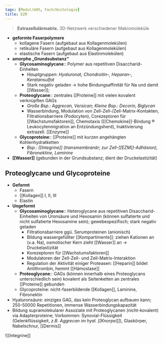 ```yaml
---
tags: [Modul/m05, Fach/Histologie]
title: EZM
---
```

> **Extrazellulärmatrix.** 3D-Netzwerk verschiedener Makromoleküle
- **geformte Faserpolymere**
	- kollagene Fasern (aufgebaut aus Kollagenmolekülen)
	- retikuläre Fasern (aufgebaut aus Kollagenmolekülen)
	- elastische Fasern (aufgebaut aus Elastinmolekülen)
- **amorphe „Grundsubstanz“**
	- **Glycosaminoglycane**:: Polymer aus repetitiven Disaccharid-Einheiten
		- *Hauptgruppen: Hyaluronat, Chondroitin-, Heparan-, Keratansulfat*
		- Stark negativ geladen → hohe Bindungsaffinität für Na und damit [[Wasser]];
	- **Proteoglycane**:: zentrales [[Proteine]] mit vielen kovalent verknüpften GAGs
		- *Große* *Bsp.: Aggrecan, Versican; Kleine Bsp.: Decorin, Biglycan*
		- Wasserbindung, Modulation von Zell-Zell-/Zell-Matrix-Kontakten, Filtrationsbarriere (Podocyten), Corezeptoren für [[Wachstumsfaktoren]], Chemotaxis ([[Chemokine]]-Bindung ® Leukocytenmigration an Entzündungsherd), Inaktivierung extrazell. [[Enzyme]]
	- **Glycoproteine**:: [[Proteine]] mit kurzen angehängten Kohlenhydratketten
		- *Bsp.: [[Integrine]] (transmembranär; zur Zell-[[EZM]]-Adhäsion), Fibronektine, Laminine*
- **[[Wasser]]** (gebunden in der Grundsubstanz; dient der Druckelastizität)

## Proteoglycane und Glycoproteine
- **Geformt**
    - Fasern
    - [[Kollagen]] I, II, III
    - Elastin
- **Ungeformt**
    - **Glycosaminoglycane**:: Heteroglycane aus repetitiven Disaccharid-Einheiten von Uronsäure und Hexosamin (können sulfatierte und nicht sulfatierte Hexosamine sein); gewebespezifisch; stark negativ geladen
        - Filtrationsbarriere ggü. Serumproteinen (anionisch)
        - Bildung wassergefüllter [[Kompartimente]]: ziehen Kationen an (v.a. Na), osmotischer Kern zieht [[Wasser]] an -> Druckelastizität
        - Korezeptoren für [[Wachstumsfaktoren]]
        - Modulatoren der Zell-Zell- und Zell-Matrix-Interaktion
        - Regulation der Aktivität einiger Proteasen: [[Heparin]] bildet Antithrombin, hemmt [[Hämostase]]
    - **Proteoglycane**:: GAGs (können innerhalb eines Proteoglycans unterschiedlich sein) kovalent als Seitenketten an zentrales [[Proteine]] gebunden
    - Glycoproteine: nicht-faserbildende [[Kollagen]], Laminine, Fibronektin
- Hyaluronsäure: einziges GAG, das kein Proteoglycan aufbauen kann; 250-50000 Repetitionen, immense Wasserbindungskapazität
- Bildung supramolekularer Assoziate mit Proteoglycanen (nicht-kovalent) via Adapterproteine; Vorkommen: Synovial-Flüssigkeit (Gelenkflüssigkeit, *z.B. Aggrecan im hyal. [[Knorpel]]*), Glaskörper, Nabelschnur, [[Dermis]]

![[Integrine]]